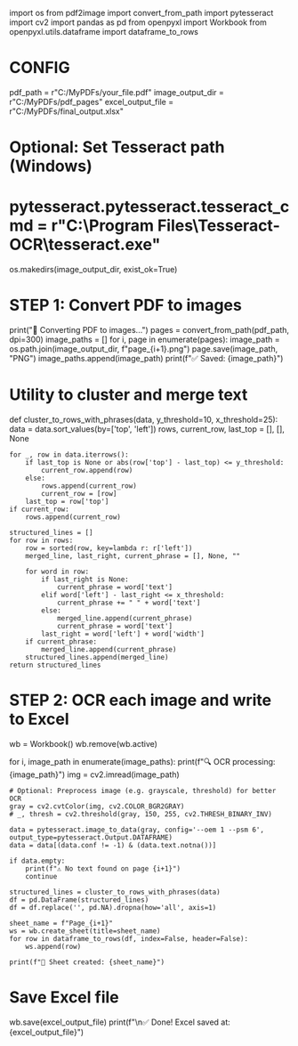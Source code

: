 import os
from pdf2image import convert_from_path
import pytesseract
import cv2
import pandas as pd
from openpyxl import Workbook
from openpyxl.utils.dataframe import dataframe_to_rows

# CONFIG
pdf_path = r"C:/MyPDFs/your_file.pdf"
image_output_dir = r"C:/MyPDFs/pdf_pages"
excel_output_file = r"C:/MyPDFs/final_output.xlsx"

# Optional: Set Tesseract path (Windows)
# pytesseract.pytesseract.tesseract_cmd = r"C:\Program Files\Tesseract-OCR\tesseract.exe"

os.makedirs(image_output_dir, exist_ok=True)

# STEP 1: Convert PDF to images
print("📄 Converting PDF to images...")
pages = convert_from_path(pdf_path, dpi=300)
image_paths = []
for i, page in enumerate(pages):
    image_path = os.path.join(image_output_dir, f"page_{i+1}.png")
    page.save(image_path, "PNG")
    image_paths.append(image_path)
    print(f"✅ Saved: {image_path}")

# Utility to cluster and merge text
def cluster_to_rows_with_phrases(data, y_threshold=10, x_threshold=25):
    data = data.sort_values(by=['top', 'left'])
    rows, current_row, last_top = [], [], None

    for _, row in data.iterrows():
        if last_top is None or abs(row['top'] - last_top) <= y_threshold:
            current_row.append(row)
        else:
            rows.append(current_row)
            current_row = [row]
        last_top = row['top']
    if current_row:
        rows.append(current_row)

    structured_lines = []
    for row in rows:
        row = sorted(row, key=lambda r: r['left'])
        merged_line, last_right, current_phrase = [], None, ""

        for word in row:
            if last_right is None:
                current_phrase = word['text']
            elif word['left'] - last_right <= x_threshold:
                current_phrase += " " + word['text']
            else:
                merged_line.append(current_phrase)
                current_phrase = word['text']
            last_right = word['left'] + word['width']
        if current_phrase:
            merged_line.append(current_phrase)
        structured_lines.append(merged_line)
    return structured_lines

# STEP 2: OCR each image and write to Excel
wb = Workbook()
wb.remove(wb.active)

for i, image_path in enumerate(image_paths):
    print(f"🔍 OCR processing: {image_path}")
    img = cv2.imread(image_path)

    # Optional: Preprocess image (e.g. grayscale, threshold) for better OCR
    gray = cv2.cvtColor(img, cv2.COLOR_BGR2GRAY)
    # _, thresh = cv2.threshold(gray, 150, 255, cv2.THRESH_BINARY_INV)

    data = pytesseract.image_to_data(gray, config='--oem 1 --psm 6', output_type=pytesseract.Output.DATAFRAME)
    data = data[(data.conf != -1) & (data.text.notna())]

    if data.empty:
        print(f"⚠️ No text found on page {i+1}")
        continue

    structured_lines = cluster_to_rows_with_phrases(data)
    df = pd.DataFrame(structured_lines)
    df = df.replace('', pd.NA).dropna(how='all', axis=1)

    sheet_name = f"Page_{i+1}"
    ws = wb.create_sheet(title=sheet_name)
    for row in dataframe_to_rows(df, index=False, header=False):
        ws.append(row)

    print(f"📄 Sheet created: {sheet_name}")

# Save Excel file
wb.save(excel_output_file)
print(f"\n✅ Done! Excel saved at: {excel_output_file}")
